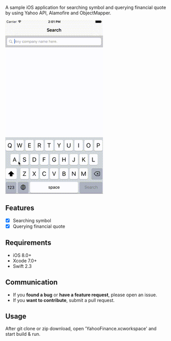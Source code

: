 
A sample iOS application for searching symbol and querying financial quote by using Yahoo API, Alamofire and ObjectMapper.

![Demo](https://github.com/yangjehpark/iOS-Swift-Yahoo-Financial-API/blob/master/iOS-Swift-Yahoo-Financial-API.gif)

## Features

- [x] Searching symbol
- [x] Querying financial quote

## Requirements

- iOS 8.0+
- Xcode 7.0+
- Swift 2.3

## Communication

- If you **found a bug** or **have a feature request**, please open an issue.
- If you **want to contribute**, submit a pull request.


## Usage

After git clone or zip download, open 'YahooFinance.xcworkspace' and start build & run.